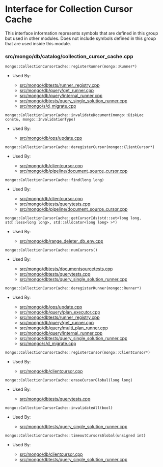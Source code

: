 
# Interface for Collection Cursor Cache
This interface information represents symbols that are defined in this group but used in other modules.  Does not include symbols defined in this group that are used inside this module.

### src/mongo/db/catalog/collection\_cursor\_cache.cpp

<div></div>

    mongo::CollectionCursorCache::registerRunner(mongo::Runner*)

- Used By:

    - [src/mongo/dbtests/runner\_registry.cpp](../../../../tests/unit\_tests)
    - [src/mongo/db/query/get\_runner.cpp](../../../../queries/core\_query\_system)
    - [src/mongo/db/query/internal\_runner.cpp](../../../../queries/core\_query\_system)
    - [src/mongo/dbtests/query\_single\_solution\_runner.cpp](../../../../tests/unit\_tests)
    - [src/mongo/s/d\_migrate.cpp](../../../../sharding/chunk\_management)

<div></div>

    mongo::CollectionCursorCache::invalidateDocument(mongo::DiskLoc const&, mongo::InvalidationType)

- Used By:

    - [src/mongo/db/ops/update.cpp](../../../../queries/core\_query\_system)

<div></div>

    mongo::CollectionCursorCache::deregisterCursor(mongo::ClientCursor*)

- Used By:

    - [src/mongo/db/clientcursor.cpp](../../../../queries/client\_and\_operation\_tracking)
    - [src/mongo/db/pipeline/document\_source\_cursor.cpp](../../../../queries/aggregation\_framework)

<div></div>

    mongo::CollectionCursorCache::find(long long)

- Used By:

    - [src/mongo/db/clientcursor.cpp](../../../../queries/client\_and\_operation\_tracking)
    - [src/mongo/dbtests/querytests.cpp](../../../../tests/unit\_tests)
    - [src/mongo/db/pipeline/document\_source\_cursor.cpp](../../../../queries/aggregation\_framework)

<div></div>

    mongo::CollectionCursorCache::getCursorIds(std::set<long long, std::less<long long>, std::allocator<long long> >*)

- Used By:

    - [src/mongo/db/range\_deleter\_db\_env.cpp](../../../../sharding/chunk\_management)

<div></div>

    mongo::CollectionCursorCache::numCursors()

- Used By:

    - [src/mongo/dbtests/documentsourcetests.cpp](../../../../tests/unit\_tests)
    - [src/mongo/dbtests/querytests.cpp](../../../../tests/unit\_tests)
    - [src/mongo/dbtests/query\_single\_solution\_runner.cpp](../../../../tests/unit\_tests)

<div></div>

    mongo::CollectionCursorCache::deregisterRunner(mongo::Runner*)

- Used By:

    - [src/mongo/db/ops/update.cpp](../../../../queries/core\_query\_system)
    - [src/mongo/db/query/plan\_executor.cpp](../../../../queries/core\_query\_system)
    - [src/mongo/dbtests/runner\_registry.cpp](../../../../tests/unit\_tests)
    - [src/mongo/db/query/get\_runner.cpp](../../../../queries/core\_query\_system)
    - [src/mongo/db/query/multi\_plan\_runner.cpp](../../../../queries/core\_query\_system)
    - [src/mongo/db/query/internal\_runner.cpp](../../../../queries/core\_query\_system)
    - [src/mongo/dbtests/query\_single\_solution\_runner.cpp](../../../../tests/unit\_tests)
    - [src/mongo/s/d\_migrate.cpp](../../../../sharding/chunk\_management)

<div></div>

    mongo::CollectionCursorCache::registerCursor(mongo::ClientCursor*)

- Used By:

    - [src/mongo/db/clientcursor.cpp](../../../../queries/client\_and\_operation\_tracking)

<div></div>

    mongo::CollectionCursorCache::eraseCursorGlobal(long long)

- Used By:

    - [src/mongo/dbtests/querytests.cpp](../../../../tests/unit\_tests)

<div></div>

    mongo::CollectionCursorCache::invalidateAll(bool)

- Used By:

    - [src/mongo/dbtests/query\_single\_solution\_runner.cpp](../../../../tests/unit\_tests)

<div></div>

    mongo::CollectionCursorCache::timeoutCursorsGlobal(unsigned int)

- Used By:

    - [src/mongo/db/clientcursor.cpp](../../../../queries/client\_and\_operation\_tracking)
    - [src/mongo/dbtests/query\_single\_solution\_runner.cpp](../../../../tests/unit\_tests)
